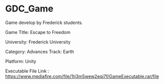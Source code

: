 # GDC_Game
Game develop by Frederick students.

Game Title: Escape to Freedom

University: Frederick University
 
Category: Advances Track: Earth

Platform: Unity

Executable File Link : https://www.mediafire.com/file/1tj3m5wew2eqj7f/GameExecutable.rar/file
